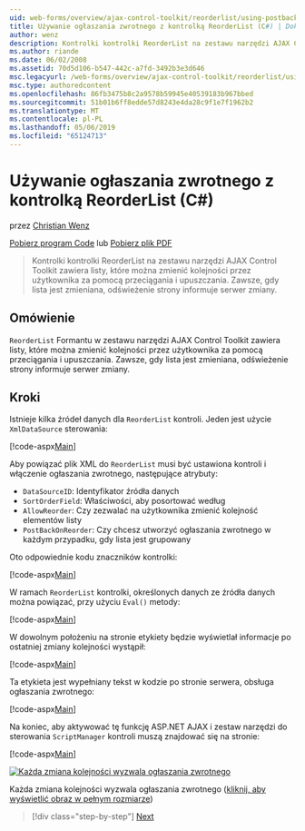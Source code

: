 ```yaml
---
uid: web-forms/overview/ajax-control-toolkit/reorderlist/using-postbacks-with-reorderlist-cs
title: Używanie ogłaszania zwrotnego z kontrolką ReorderList (C#) | Dokumentacja firmy Microsoft
author: wenz
description: Kontrolki kontrolki ReorderList na zestawu narzędzi AJAX Control Toolkit zawiera listy, które można zmienić kolejności przez użytkownika za pomocą przeciągania i upuszczania. Zawsze, gdy lista jest zmieniana, zamówienia zakupu...
ms.author: riande
ms.date: 06/02/2008
ms.assetid: 70d5d106-b547-442c-a7fd-3492b3e3d646
msc.legacyurl: /web-forms/overview/ajax-control-toolkit/reorderlist/using-postbacks-with-reorderlist-cs
msc.type: authoredcontent
ms.openlocfilehash: 86fb3475b8c2a9578b59945e40539183b967bbed
ms.sourcegitcommit: 51b01b6ff8edde57d8243e4da28c9f1e7f1962b2
ms.translationtype: MT
ms.contentlocale: pl-PL
ms.lasthandoff: 05/06/2019
ms.locfileid: "65124713"
---
```

# <a name="using-postbacks-with-reorderlist-c"></a>Używanie ogłaszania zwrotnego z kontrolką ReorderList (C#)

przez [Christian Wenz](https://github.com/wenz)

[Pobierz program Code](http://download.microsoft.com/download/9/3/f/93f8daea-bebd-4821-833b-95205389c7d0/ReorderList4.cs.zip) lub [Pobierz plik PDF](http://download.microsoft.com/download/2/d/c/2dc10e34-6983-41d4-9c08-f78f5387d32b/reorderlist4CS.pdf)

> Kontrolki kontrolki ReorderList na zestawu narzędzi AJAX Control Toolkit zawiera listy, które można zmienić kolejności przez użytkownika za pomocą przeciągania i upuszczania. Zawsze, gdy lista jest zmieniana, odświeżenie strony informuje serwer zmiany.

## <a name="overview"></a>Omówienie

`ReorderList` Formantu w zestawu narzędzi AJAX Control Toolkit zawiera listy, które można zmienić kolejności przez użytkownika za pomocą przeciągania i upuszczania. Zawsze, gdy lista jest zmieniana, odświeżenie strony informuje serwer zmiany.

## <a name="steps"></a>Kroki

Istnieje kilka źródeł danych dla `ReorderList` kontroli. Jeden jest użycie `XmlDataSource` sterowania:

[!code-aspx[Main](using-postbacks-with-reorderlist-cs/samples/sample1.aspx)]

Aby powiązać plik XML do `ReorderList` musi być ustawiona kontroli i włączenie ogłaszania zwrotnego, następujące atrybuty:

- `DataSourceID`: Identyfikator źródła danych
- `SortOrderField`: Właściwości, aby posortować według
- `AllowReorder`: Czy zezwalać na użytkownika zmienić kolejność elementów listy
- `PostBackOnReorder`: Czy chcesz utworzyć ogłaszania zwrotnego w każdym przypadku, gdy lista jest grupowany

Oto odpowiednie kodu znaczników kontrolki:

[!code-aspx[Main](using-postbacks-with-reorderlist-cs/samples/sample2.aspx)]

W ramach `ReorderList` kontrolki, określonych danych ze źródła danych można powiązać, przy użyciu `Eval()` metody:

[!code-aspx[Main](using-postbacks-with-reorderlist-cs/samples/sample3.aspx)]

W dowolnym położeniu na stronie etykiety będzie wyświetlał informacje po ostatniej zmiany kolejności wystąpił:

[!code-aspx[Main](using-postbacks-with-reorderlist-cs/samples/sample4.aspx)]

Ta etykieta jest wypełniany tekst w kodzie po stronie serwera, obsługa ogłaszania zwrotnego:

[!code-aspx[Main](using-postbacks-with-reorderlist-cs/samples/sample5.aspx)]

Na koniec, aby aktywować tę funkcję ASP.NET AJAX i zestaw narzędzi do sterowania `ScriptManager` kontroli muszą znajdować się na stronie:

[!code-aspx[Main](using-postbacks-with-reorderlist-cs/samples/sample6.aspx)]

[![Każda zmiana kolejności wyzwala ogłaszania zwrotnego](using-postbacks-with-reorderlist-cs/_static/image2.png)](using-postbacks-with-reorderlist-cs/_static/image1.png)

Każda zmiana kolejności wyzwala ogłaszania zwrotnego ([kliknij, aby wyświetlić obraz w pełnym rozmiarze](using-postbacks-with-reorderlist-cs/_static/image3.png))

> [!div class="step-by-step"]
> [Next](drag-and-drop-via-reorderlist-cs.md)
